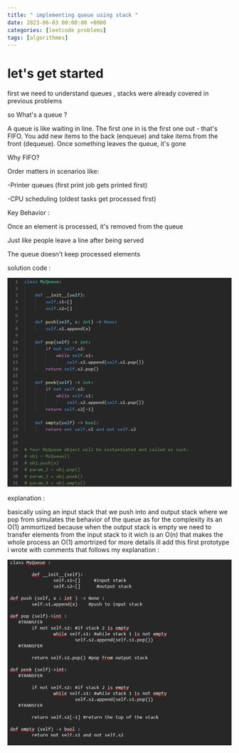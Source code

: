 ```yaml
---
title: " implementing queue using stack "
date: 2023-06-03 00:00:00 +0000
categories: [leetcode problems]
tags: [algorithmes]
---
```


# let's get started 

first we need to understand queues , stacks were already covered in previous problems 

so What's a queue ?

A queue is like waiting in line. The first one in is the first one out - that's FIFO. You add new items to the back (enqueue) and take items from the front (dequeue). Once something leaves the queue, it's gone

Why FIFO?

Order matters in scenarios like:

-Printer queues (first print job gets printed first)

-CPU scheduling (oldest tasks get processed first)

Key Behavior :

Once an element is processed, it's removed from the queue

Just like people leave a line after being served

The queue doesn't keep processed elements


solution code : 

![alt text](/assets/img/image.jpg)

explanation : 

basically using an input stack that we push into and output stack where we pop from simulates the behavior of the queue as for the complexity its an O(1) ammortized because when the output stack is empty we need to transfer elements from the input stack to it wich is an O(n) that makes the whole process an O(1) amortrized 
for more details ill add this first prototype i wrote with comments that follows my explanation : 


![alt text](/assets/img/image2.png)
